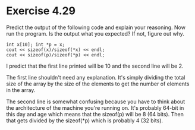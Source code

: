 Exercise 4.29
=============

Predict the output of the following code and explain your reasoning. Now run the program. Is the output what you expected? If not, figure out why.

    int x[10]; int *p = x;
    cout << sizeof(x)/sizeof(*x) << endl;
    cout << sizeof(p)/sizeof(*p) << endl;

I predict that the first line printed will be 10 and the second line will be 2.

The first line shouldn't need any explanation. It's simply dividing the total size of the array by the size of the elements to get the number of elements in the array.

The second line is somewhat confusing because you have to think about the architecture of the machine you're running on. It's probably 64-bit in this day and age which means that the sizeof(p) will be 8 (64 bits). Then that gets divided by the sizeof(*p) which is probably 4 (32 bits).

